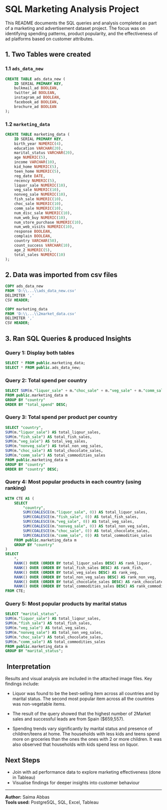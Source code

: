 # SQL Marketing Analysis Project

This README documents the SQL queries and analysis completed as part of a marketing and advertisement dataset project. The focus was on identifying spending patterns, product popularity, and the effectiveness of ad platforms based on customer attributes.

## 1. Two Tables were created

### 1.1 `ads_data_new`

```sql
CREATE TABLE ads_data_new (
    ID SERIAL PRIMARY KEY,
    bulkmail_ad BOOLEAN,
    twitter_ad BOOLEAN,
    instagram_ad BOOLEAN,
    facebook_ad BOOLEAN,
    brochure_ad BOOLEAN
);
```

### 1.2 `marketing_data`

```sql
CREATE TABLE marketing_data (
    ID SERIAL PRIMARY KEY,
    birth_year NUMERIC(4),
    education VARCHAR(20),
    marital_status VARCHAR(20),
    age NUMERIC(5),
    income VARCHAR(10),
    kid_home NUMERIC(5),
    teen_home NUMERIC(5),
    reg_date DATE,
    recency NUMERIC(5),
    liquor_sale NUMERIC(10),
    veg_sale NUMERIC(10),
    nonveg_sale NUMERIC(10),
    fish_sale NUMERIC(10),
    choc_sale NUMERIC(10),
    comm_sale NUMERIC(10),
    num_disc_sale NUMERIC(10),
    num_web_buy NUMERIC(10),
    num_store_purchase NUMERIC(10),
    num_web_visits NUMERIC(10),
    response BOOLEAN,
    complain BOOLEAN,
    country VARCHAR(50),
    count_success VARCHAR(10),
    age_2 NUMERIC(5),
    total_sales NUMERIC(10)
);
```

## 2. Data was imported from csv files

```sql
COPY ads_data_new
FROM 'D:\\...\\ads_data_new.csv'
DELIMITER ','
CSV HEADER;

COPY marketing_data
FROM 'D:\\...\\2market_data.csv'
DELIMITER ','
CSV HEADER;
```

## 3. Ran SQL Queries & produced Insights

### Query 1: Display both tables

```sql
SELECT * FROM public.marketing_data;
SELECT * FROM public.ads_data_new;
```

### Query 2: Total spend per country

```sql
SELECT SUM(m."liquor_sale" + m."choc_sale" + m."veg_sale" + m."comm_sale" + m."nonveg_sale" + m."fish_sale") AS "total_spend", "country"
FROM public.marketing_data m
GROUP BY "country"
ORDER BY "total_spend" DESC;
```

### Query 3: Total spend per product per country

```sql
SELECT "country",
SUM(m."liquor_sale") AS total_liqour_sales,
SUM(m."fish_sale") AS total_fish_sales,
SUM(m."veg_sale") AS total_veg_sales,
SUM(m."nonveg_sale") AS total_non_veg_sales,
SUM(m."choc_sale") AS total_chocolate_sales,
SUM(m."comm_sale") AS total_commodities_sales
FROM public.marketing_data m
GROUP BY "country"
ORDER BY "country" DESC;
```

### Query 4: Most popular products in each country (using ranking)

```sql
WITH CTE AS (
    SELECT
        "country",
        SUM(COALESCE(m."liquor_sale", 0)) AS total_liquor_sales,
        SUM(COALESCE(m."fish_sale", 0)) AS total_fish_sales,
        SUM(COALESCE(m."veg_sale", 0)) AS total_veg_sales,
        SUM(COALESCE(m."nonveg_sale", 0)) AS total_non_veg_sales,
        SUM(COALESCE(m."choc_sale", 0)) AS total_chocolate_sales,
        SUM(COALESCE(m."comm_sale", 0)) AS total_commodities_sales
    FROM public.marketing_data m
    GROUP BY "country"
)
SELECT
    *,
    RANK() OVER (ORDER BY total_liquor_sales DESC) AS rank_liquor,
    RANK() OVER (ORDER BY total_fish_sales DESC) AS rank_fish,
    RANK() OVER (ORDER BY total_veg_sales DESC) AS rank_veg,
    RANK() OVER (ORDER BY total_non_veg_sales DESC) AS rank_non_veg,
    RANK() OVER (ORDER BY total_chocolate_sales DESC) AS rank_chocolate,
    RANK() OVER (ORDER BY total_commodities_sales DESC) AS rank_commodities
FROM CTE;
```

### Query 5: Most popular products by marital status

```sql
SELECT "marital_status",
SUM(m."liquor_sale") AS total_liqour_sales,
SUM(m."fish_sale") AS total_fish_sales,
SUM(m."veg_sale") AS total_veg_sales,
SUM(m."nonveg_sale") AS total_non_veg_sales,
SUM(m."choc_sale") AS total_chocolate_sales,
SUM(m."comm_sale") AS total_commodities_sales
FROM public.marketing_data m
GROUP BY "marital_status";
```

##  Interpretation

Results and visual analysis are included in the attached image files. Key findings include:

- Liquor was found to be the best-selling item across all countries and by marital status. The second most popular item across all the countries was non-vegetable items.

- The result of the query showed that the highest number of 2Market sales and successful leads are from Spain (\$659,557).&#x20;

- Spending trends vary significantly by marital status and presence of children/teens at home. The households with less kids and teens spend more on groceries than the ones the ones with 2 or more children. It was also observed that households with kids spend less on liquor.





## Next Steps

- Join with ad performance data to explore marketing effectiveness (done in Tableau)
- Visualise findings for deeper insights into customer behaviour

---

**Author:** Saima Abbas\
**Tools used:** PostgreSQL, SQL, Excel, Tableau


